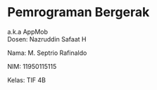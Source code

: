 # Pemrograman Bergerak
a.k.a AppMob<br>
Dosen: Nazruddin Safaat H

Nama: M. Septrio Rafinaldo

NIM: 11950115115

Kelas: TIF 4B
